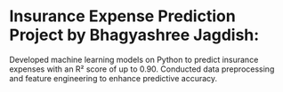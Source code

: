 # Insurance Expense Prediction Project by Bhagyashree Jagdish:
Developed machine learning models on Python to predict insurance expenses with an R² score of up to 0.90. Conducted data preprocessing and feature engineering to enhance predictive accuracy.
